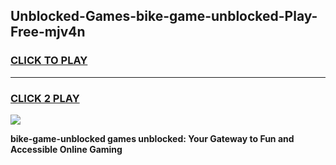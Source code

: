 
## Unblocked-Games-bike-game-unblocked-Play-Free-mjv4n
<h3>
<a href="https://premium76.site?title=bike-game-unblocked&ref=23A">CLICK TO PLAY</a></h3>
<hr>

<h3>
<a href="https://premium76.site?title=bike-game-unblocked&ref=23A">CLICK 2 PLAY</a>
  
</h3>

<a href="https://premium76.site?title=bike-game-unblocked&ref=23A"><img src="https://clearcache.store/games.png"></a>


**bike-game-unblocked games unblocked: Your Gateway to Fun and Accessible Online Gaming**
